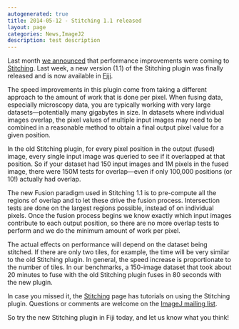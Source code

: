 ```yaml
---
autogenerated: true
title: 2014-05-12 - Stitching 1.1 released
layout: page
categories: News,ImageJ2
description: test description
---
```


Last month [we announced](/news/2014-04-07_-_Stitching_in_Fiji_IJ2) that performance improvements were coming to [Stitching](/plugins/image-stitching). Last week, a new version (1.1) of the Stitching plugin was finally released and is now available in [Fiji](/fiji).

The speed improvements in this plugin come from taking a different approach to the amount of work that is done per pixel. When fusing data, especially microscopy data, you are typically working with very large datasets—potentially many gigabytes in size. In datasets where individual images overlap, the pixel values of multiple input images may need to be combined in a reasonable method to obtain a final output pixel value for a given position.

In the old Stitching plugin, for every pixel position in the output (fused) image, every single input image was queried to see if it overlapped at that position. So if your dataset had 150 input images and 1M pixels in the fused image, there were 150M tests for overlap—even if only 100,000 positions (or 10!) actually had overlap.

The new Fusion paradigm used in Stitching 1.1 is to pre-compute all the regions of overlap and to let these drive the fusion process. Intersection tests are done on the largest regions possible, instead of on individual pixels. Once the fusion process begins we know exactly which input images contribute to each output position, so there are no more overlap tests to perform and we do the minimum amount of work per pixel.

The actual effects on performance will depend on the dataset being stitched. If there are only two tiles, for example, the time will be very similar to the old Stitching plugin. In general, the speed increase is proportionate to the number of tiles. In our benchmarks, a 150-image dataset that took about 20 minutes to fuse with the old Stitching plugin fuses in 80 seconds with the new plugin.

In case you missed it, the [Stitching](/plugins/image-stitching) page has tutorials on using the Stitching plugin. Questions or comments are welcome on the [ImageJ mailing list](Mailing_Lists).

So try the new Stitching plugin in Fiji today, and let us know what you think!

 
